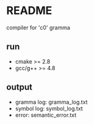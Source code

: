 # README
  compiler for 'c0' gramma
## run
- cmake >= 2.8
- gcc/g++ >= 4.8

## output
 - gramma log: gramma_log.txt
 - symbol log: symbol_log.txt
 - error: semantic_error.txt
